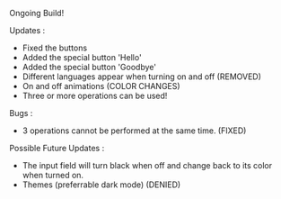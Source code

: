 Ongoing Build!

Updates : 
- Fixed the buttons
- Added the special button 'Hello'
- Added the special button 'Goodbye'
- Different languages appear when turning on and off (REMOVED)
- On and off animations (COLOR CHANGES)
- Three or more operations can be used!

Bugs : 
- 3 operations cannot be performed at the same time. (FIXED)

Possible Future Updates : 
- The input field will turn black when off and change back to its color when  turned on. 
- Themes (preferrable dark mode) (DENIED)